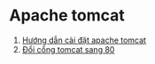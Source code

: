 Apache tomcat
===
1. [Hướng dẫn cài đặt apache tomcat](docs/install_tomcat.md)
2. [Đổi cổng tomcat sang 80](docs/change_port.md)